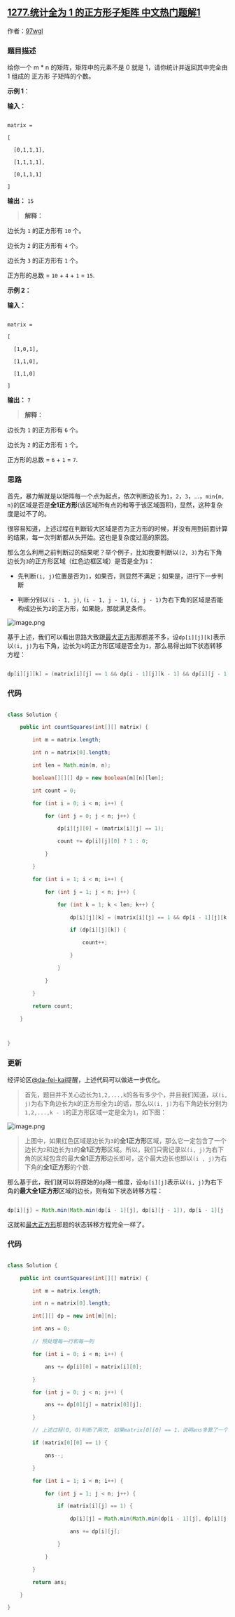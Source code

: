 ## [1277.统计全为 1 的正方形子矩阵 中文热门题解1](https://leetcode.cn/problems/count-square-submatrices-with-all-ones/solutions/100000/tong-ji-quan-wei-1-de-zheng-fang-xing-zi-ju-zhen-f)

作者：[97wgl](https://leetcode.cn/u/97wgl)
### 题目描述
给你一个 m * n 的矩阵，矩阵中的元素不是 0 就是 1，请你统计并返回其中完全由 1 组成的 正方形 子矩阵的个数。

**示例 1**：

**输入：**
```
matrix =
[
  [0,1,1,1],
  [1,1,1,1],
  [0,1,1,1]
]
```
**输出：** `15`
>**解释：** 
边长为 `1` 的正方形有 `10` 个。
边长为 `2` 的正方形有 `4` 个。
边长为 `3` 的正方形有 `1` 个。
正方形的总数 = `10` + `4` + `1` = `15`.

**示例 2：**
**输入：**
```
matrix = 
[
  [1,0,1],
  [1,1,0],
  [1,1,0]
]
```
**输出：** `7`
>**解释：**
边长为 `1` 的正方形有 `6` 个。 
边长为 `2` 的正方形有 `1` 个。
正方形的总数 = `6` + `1` = `7`.

### 思路
首先，暴力解就是以矩阵每一个点为起点，依次判断边长为`1`，`2`，`3`，...，`min{m, n}`的区域是否是**全1正方形**(该区域所有点的和等于该区域面积)，显然，这种复杂度是过不了的。

很容易知道，上述过程在判断较大区域是否为正方形的时候，并没有用到前面计算的结果，每一次判断都从头开始。这也是复杂度过高的原因。

那么怎么利用之前判断过的结果呢？举个例子，比如我要判断以`(2, 3)`为右下角边长为`3`的正方形区域（红色边框区域）是否是全为`1`：
- 先判断`(i, j)`位置是否为`1`，如果否，则显然不满足；如果是，进行下一步判断
- 判断分别以`(i - 1, j)`, `(i - 1, j - 1)`, `(i, j - 1)`为右下角的区域是否能构成边长为`2`的正方形，如果能，那就满足条件。
![image.png](https://pic.leetcode-cn.com/120f5fc93d20c5bc5bea301622512fd2c482ccb1228da4afb0dcad4538f21281-image.png)

基于上述，我们可以看出思路大致跟[最大正方形](https://leetcode-cn.com/problems/maximal-square/)那题差不多，设`dp[i][j][k]`表示以`(i, j)`为右下角，边长为`k`的正方形区域是否全为`1`，那么易得出如下状态转移方程：

```java
dp[i][j][k] = (matrix[i][j] == 1 && dp[i - 1][j][k - 1] && dp[i][j - 1][k - 1] && dp[i - 1][j - 1] [k - 1]);
```

### 代码
```java
class Solution {
    public int countSquares(int[][] matrix) {
        int m = matrix.length;
        int n = matrix[0].length;
        int len = Math.min(m, n);
        boolean[][][] dp = new boolean[m][n][len];
        int count = 0;
        for (int i = 0; i < m; i++) {
            for (int j = 0; j < n; j++) {
                dp[i][j][0] = (matrix[i][j] == 1);
                count += dp[i][j][0] ? 1 : 0;
            }
        }
        for (int i = 1; i < m; i++) {
            for (int j = 1; j < n; j++) {
                for (int k = 1; k < len; k++) {
                    dp[i][j][k] = (matrix[i][j] == 1 && dp[i - 1][j][k - 1] && dp[i][j - 1][k - 1] && dp[i - 1][j - 1] [k - 1]);
                    if (dp[i][j][k]) {
                        count++;
                    }
                }
            }
        }
        return count;
    }

}
```

### 更新
经评论区[@da-fei-kai](/u/da-fei-kai/)提醒，上述代码可以做进一步优化。
> 首先，题目并不关心边长为`1,2,...,k`的各有多少个，并且我们知道，以`(i, j)`为右下角边长为`k`的正方形全为`1`的话，那么以`(i, j)`为右下角边长分别为`1,2,...,k - 1`的正方形区域一定是全为`1`，如下图：

![image.png](https://pic.leetcode-cn.com/e241c73d7452ccf9751cb3a8c970d42d9d7bd6cfcb580ea66095c00f5ba42c86-image.png)


>上图中，如果红色区域是边长为`3`的**全1正方形**区域，那么它一定包含了一个边长为`2`和边长为`1`的**全1正方形**区域。所以，我们只需记录以`(i, j)`为右下角的区域包含的最大**全1正方形**边长即可，这个最大边长也即以`(i , j)`为右下角的**全1正方形**的个数.
那么基于此，我们就可以将原始的`dp`降一维度，设`dp[i][j]`表示以`(i, j)`为右下角的**最大全1正方形**区域的边长，则有如下状态转移方程：
```java
dp[i][j] = Math.min(Math.min(dp[i - 1][j], dp[i][j - 1]), dp[i - 1][j - 1]) + 1;
```
这就和[最大正方形](https://leetcode-cn.com/problems/maximal-square/)那题的状态转移方程完全一样了。

### 代码
```java
class Solution {
    public int countSquares(int[][] matrix) {
        int m = matrix.length;
        int n = matrix[0].length;
        int[][] dp = new int[m][n];
        int ans = 0;
        // 预处理每一行和每一列
        for (int i = 0; i < m; i++) {
            ans += dp[i][0] = matrix[i][0];
        }
        for (int j = 0; j < n; j++) {
            ans += dp[0][j] = matrix[0][j];
        }
        // 上述过程(0, 0)判断了两次, 如果matrix[0][0] == 1，说明ans多算了一个
        if (matrix[0][0] == 1) {
            ans--;
        }
        for (int i = 1; i < m; i++) {
            for (int j = 1; j < n; j++) {
                if (matrix[i][j] == 1) {
                    dp[i][j] = Math.min(Math.min(dp[i - 1][j], dp[i][j - 1]), dp[i - 1][j - 1]) + 1;
                    ans += dp[i][j];
                }
            }
        }
        return ans;
    }
}
```


